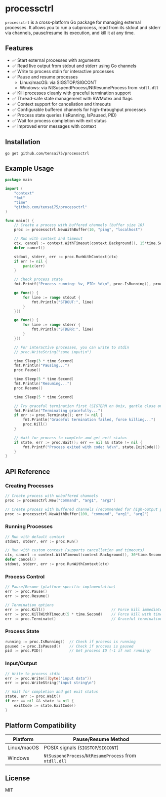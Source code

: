 # processctrl

`processctrl` is a cross-platform Go package for managing external processes.
It allows you to run a subprocess, read from its stdout and stderr via channels, pause/resume its execution, and kill it at any time.

## Features

- ✅ Start external processes with arguments
- ✅ Read live output from stdout and stderr using Go channels
- ✅ Write to process stdin for interactive processes
- ✅ Pause and resume processes
  - Linux/macOS: via SIGSTOP/SIGCONT
  - Windows: via NtSuspendProcess/NtResumeProcess from `ntdll.dll`
- ✅ Kill processes cleanly with graceful termination support
- ✅ Thread-safe state management with RWMutex and flags
- ✅ Context support for cancellation and timeouts
- ✅ Configurable buffered channels for high-throughput processes
- ✅ Process state queries (IsRunning, IsPaused, PID)
- ✅ Wait for process completion with exit status
- ✅ Improved error messages with context

## Installation

```
go get github.com/tensai75/processctrl
```

## Example Usage

```go
package main

import (
    "context"
    "fmt"
    "time"
    "github.com/tensai75/processctrl"
)

func main() {
    // Create a process with buffered channels (buffer size 10)
    proc := processctrl.NewWithBuffer(10, "ping", "localhost")

    // Run with context and timeout
    ctx, cancel := context.WithTimeout(context.Background(), 15*time.Second)
    defer cancel()

    stdout, stderr, err := proc.RunWithContext(ctx)
    if err != nil {
        panic(err)
    }

    // Check process state
    fmt.Printf("Process running: %v, PID: %d\n", proc.IsRunning(), proc.PID())

    go func() {
        for line := range stdout {
            fmt.Println("STDOUT:", line)
        }
    }()

    go func() {
        for line := range stderr {
            fmt.Println("STDERR:", line)
        }
    }()

    // For interactive processes, you can write to stdin
    // proc.WriteString("some input\n")

    time.Sleep(3 * time.Second)
    fmt.Println("Pausing...")
    proc.Pause()

    time.Sleep(5 * time.Second)
    fmt.Println("Resuming...")
    proc.Resume()

    time.Sleep(5 * time.Second)

    // Try graceful termination first (SIGTERM on Unix, gentle close on Windows)
    fmt.Println("Terminating gracefully...")
    if err := proc.Terminate(); err != nil {
        fmt.Println("Graceful termination failed, force killing...")
        proc.Kill()
    }

    // Wait for process to complete and get exit status
    if state, err := proc.Wait(); err == nil && state != nil {
        fmt.Printf("Process exited with code: %d\n", state.ExitCode())
    }
}
```

## API Reference

### Creating Processes

```go
// Create process with unbuffered channels
proc := processctrl.New("command", "arg1", "arg2")

// Create process with buffered channels (recommended for high-output processes)
proc := processctrl.NewWithBuffer(100, "command", "arg1", "arg2")
```

### Running Processes

```go
// Run with default context
stdout, stderr, err := proc.Run()

// Run with custom context (supports cancellation and timeouts)
ctx, cancel := context.WithTimeout(context.Background(), 30*time.Second)
defer cancel()
stdout, stderr, err := proc.RunWithContext(ctx)
```

### Process Control

```go
// Pause/Resume (platform-specific implementation)
err := proc.Pause()
err := proc.Resume()

// Termination options
err := proc.Kill()                              // Force kill immediately
err := proc.KillWithTimeout(5 * time.Second)    // Force kill with timeout
err := proc.Terminate()                         // Graceful termination (5s timeout)
```

### Process State

```go
running := proc.IsRunning()  // Check if process is running
paused := proc.IsPaused()    // Check if process is paused
pid := proc.PID()            // Get process ID (-1 if not running)
```

### Input/Output

```go
// Write to process stdin
err := proc.Write([]byte("input data"))
err := proc.WriteString("input string\n")

// Wait for completion and get exit status
state, err := proc.Wait()
if err == nil && state != nil {
    exitCode := state.ExitCode()
}
```

## Platform Compatibility

| Platform    | Pause/Resume Method                                   |
| ----------- | ----------------------------------------------------- |
| Linux/macOS | POSIX signals (`SIGSTOP`/`SIGCONT`)                   |
| Windows     | `NtSuspendProcess`/`NtResumeProcess` from `ntdll.dll` |

## License

MIT
